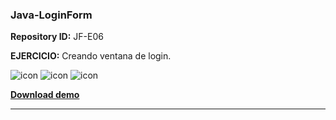 ### Java-LoginForm

**Repository ID:** JF-E06

**EJERCICIO:** Creando ventana de login.


![icon](https://raw.github.com/Andr7st/index/main/src/images/icons/java_x32.png)
![icon](https://raw.github.com/Andr7st/index/main/src/images/icons/git_x32.png)
![icon](https://raw.github.com/Andr7st/index/main/src/images/icons/github_x32.png)



<!-- Download [**Demo**](demo/Demo.zip) -->

<a href="out/demo/Demo_JF-E06.zip" download> **Download demo** </a>

---
